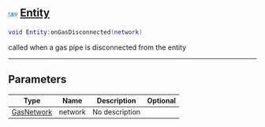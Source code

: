 ## ![server](.gitbook/assets/server.png) [Entity](home/Entity)



```lua
void Entity:onGasDisconnected(network)
```

called when a gas pipe is disconnected from the entity

------
## Parameters

| Type   | Name | Description | Optional |
| ------ | ---- | ----------- | -------: |
| [GasNetwork](home/GasNetwork) | network | No description |  |



